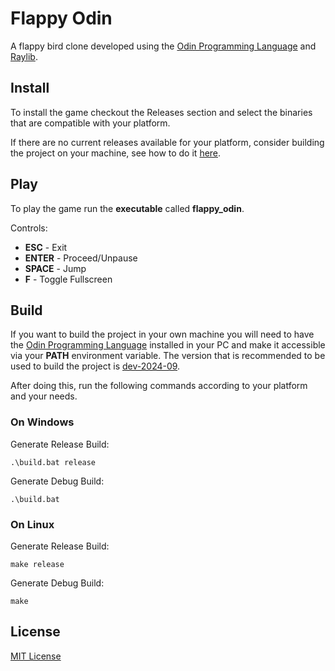 # Flappy Odin
A flappy bird clone developed using the [Odin Programming Language](https://odin-lang.org/) and [Raylib](https://www.raylib.com/).

## Install 
To install the game checkout the Releases section and select the binaries that are compatible with your platform.

If there are no current releases available for your platform, consider building the project on your machine, see how to do it [here](#build).

## Play

To play the game run the **executable** called **flappy_odin**.

Controls:
- **ESC** - Exit
- **ENTER** - Proceed/Unpause 
- **SPACE** - Jump
- **F** - Toggle Fullscreen

## Build

If you want to build the project in your own machine you will need to have the [Odin Programming Language](https://odin-lang.org/) installed in your PC and make it accessible via your **PATH** environment variable. The version that is recommended to be used to build the project is [dev-2024-09](https://github.com/odin-lang/Odin/releases/tag/dev-2024-09).

After doing this, run the following commands according to your platform and your needs.

### On Windows
Generate Release Build:
```
.\build.bat release
```
Generate Debug Build:
```
.\build.bat
```

### On Linux
Generate Release Build:
```
make release
```
Generate Debug Build:
```
make
```

## License
[MIT License](./LICENSE)